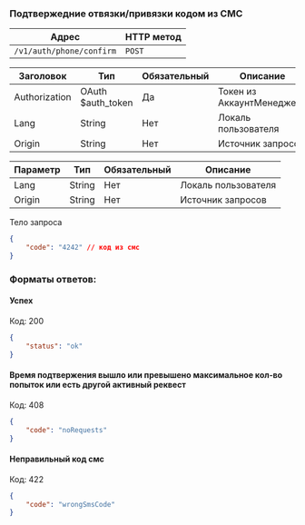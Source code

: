 
### Подтвержедние отвязки/привязки кодом из СМС

| Адрес              | HTTP метод |
|--------------------|------------|
| `/v1/auth/phone/confirm`   | `POST`      |

| Заголовок         | Тип                | Обязательный | Описание                  |
|-------------------|--------------------|--------------|---------------------------|
| Authorization     | OAuth $auth_token | Да            | Токен из АккаунтМенеджера |
| Lang              | String            | Нет           | Локаль пользователя       |
| Origin            | String            | Нет           | Источник запросов         |

| Параметр  | Тип           | Обязательный | Описание                   |
|-----------|---------------|--------------|----------------------------|
| Lang      | String        | Нет          | Локаль пользователя        |
| Origin    | String        | Нет          | Источник запросов          |

Тело запроса
```json
{
    "code": "4242" // код из смс
}
```

### Форматы ответов:

#### Успех
Код: 200

```json
{
    "status": "ok"
}
```

#### Время подтвержения вышло или превышено максимальное кол-во попыток или есть другой активный реквест
Код: 408

```json
{
    "code": "noRequests"
}
```

#### Неправильный код смс
Код: 422

```json
{
    "code": "wrongSmsCode"
}
```

